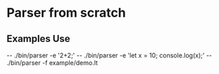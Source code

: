 # Parser from scratch

## Examples Use
-- ./bin/parser -e '2+2;'
-- ./bin/parser -e 'let x = 10; console.log(x);'
-- ./bin/parser -f example/demo.lt